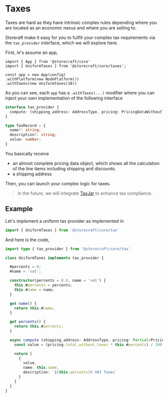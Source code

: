 # Taxes

Taxes are hard as they have intrinsic complex rules depending where you are located
as an economic nexus and where you are selling to.

Storeraft make it easy for you to fulfill your complex tax requirements via the
`tax_provider` interface, which we will explore here.

First, le's assume an app,

```ts&lines=6
import { App } from '@storecraft/core'
import { UniformTaxes } from '@storecraft/core/taxes';

const app = new App(config)
.withPlatform(new NodePlatform())
.withTaxes(new UniformTaxes(18))

```

As you can see, each `app` has a `.withTaxes(...)` modifier where you can inject your own
implementation of the following interface

```ts
interface tax_provider {
  compute: (shipping_address: AddressType, pricing: PricingDataWithoutTaxes) => Promise<TaxRecord[]>
}

type TaxRecord = {
  name?: string;
  description?: string;
  value: number;
}

```

You basically receive 
- an almost complete pricing data object, which shows all
the calculation of the line items including shipping and discounts.
- a shipping address

Then, you can launch your complex logic for taxes.

> In the future, we will integrate [TaxJar](https://developers.taxjar.com/) to enhance tax compliance.


## Example

Let's implement a uniform tax provider as implemented in 

```ts
import { UniformTaxes } from `@storecraft/core/tax`
```

And here is the code,

```ts
import type { tax_provider } from '@storecraft/core/tax'

class UniformTaxes implements tax_provider {

  #percents = 0;
  #name = 'vat';

  constructor(percents = 0.0, name = 'vat') {
    this.#percents = percents;
    this.#name = name;
  }

  get name() {
    return this.#name;
  }

  get percents() {
    return this.#percents;
  }

  async compute (shipping_address: AddressType, pricing: Partial<PricingData>) {
    const value = (pricing.total_without_taxes * this.#percents) / 100.0;

    return [
      {
        value,
        name: this.name,
        description: `${this.percents}% VAT Taxes`
      }
    ]
  }
}
```
